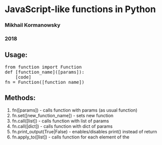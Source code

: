 # JavaScript-like functions in Python
### Mikhail Kormanowsky
### 2018

## Usage:
<pre>
from function import Function
def [function_name]([params]):
    [code]
fn = Function([function_name])
</pre>

## Methods:
1. fn([params]) - calls function with params (as usual function)
2. fn.set([new_function_name]) - sets new function
3. fn.call([list]) - calls function with list of params
4. fn.call([dict]) - calls function with dict of params
5. fn.print_output(True|False) - enables/disables print() instead of return
6. fn.apply_to([list]) - calls function for each element of the <list>
